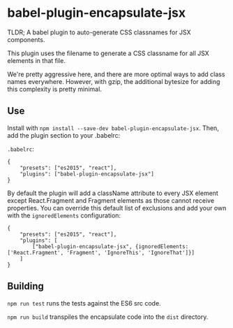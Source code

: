 babel-plugin-encapsulate-jsx
============================

TLDR; A babel plugin to auto-generate CSS classnames for JSX components.

This plugin uses the filename to generate a CSS classname for all JSX elements in that file.

We're pretty aggressive here, and there are more optimal ways to add class names everywhere. However, with gzip, the additional bytesize for adding this complexity is pretty minimal.

Use
---

Install with `npm install --save-dev babel-plugin-encapsulate-jsx`. Then, add the plugin section to your .babelrc:

`.babelrc`:
```
{
    "presets": ["es2015", "react"],
    "plugins": ["babel-plugin-encapsulate-jsx"]
}
```

By default the plugin will add a className attribute to every JSX element except React.Fragment and Fragment elements as those cannot receive properties. You can override this default list of exclusions and add your own with the `ignoredElements` configuration:

```
{
    "presets": ["es2015", "react"],
    "plugins": [
        ["babel-plugin-encapsulate-jsx", {ignoredElements: ['React.Fragment', 'Fragment', 'IgnoreThis', 'IgnoreThat']}]
    ]
}
```

Building
--------
`npm run test` runs the tests against the ES6 src code.

`npm run build` transpiles the encapsulate code into the `dist` directory.


